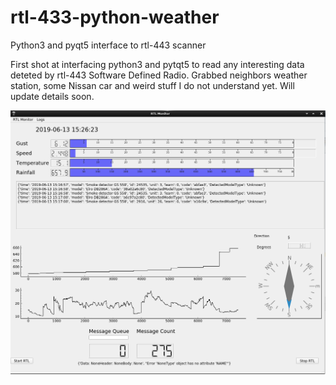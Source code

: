 # rtl-433-python-weather
Python3 and pyqt5 interface to rtl-443 scanner

First shot at interfacing python3 and pytqt5 to read any interesting data deteted by rtl-443 Software Defined Radio.
Grabbed neighbors weather station, some Nissan car and weird stuff I do not understand yet.
Will update details soon.

![What is this](weather.png)
